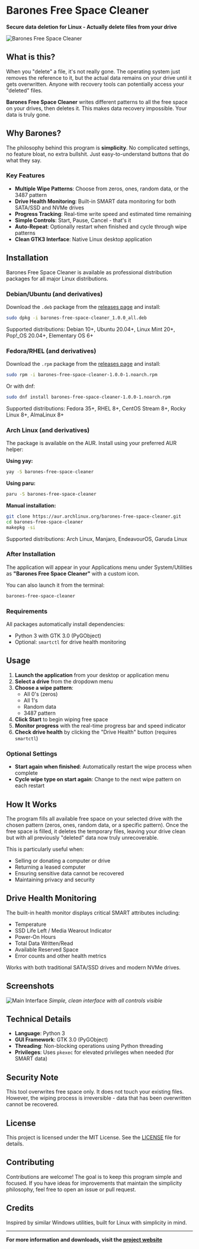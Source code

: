 # Barones Free Space Cleaner

**Secure data deletion for Linux - Actually delete files from your drive**

![Barones Free Space Cleaner](https://private-us-east-1.manuscdn.com/sessionFile/L9TH4FGQLINJ3zHGYhh6Pd/sandbox/PaG7PgdltH8qJm9ulDgWaI-images_1760388290199_na1fn_L2hvbWUvdWJ1bnR1L0Jhcm9uZXMtRnJlZS1TcGFjZS1DbGVhbmVyL2Fzc2V0cy9sb2dvcy9sb2dvX2NvbmNlcHRfMQ.png?Policy=eyJTdGF0ZW1lbnQiOlt7IlJlc291cmNlIjoiaHR0cHM6Ly9wcml2YXRlLXVzLWVhc3QtMS5tYW51c2Nkbi5jb20vc2Vzc2lvbkZpbGUvTDlUSDRGR1FMSU5KM3pIR1loaDZQZC9zYW5kYm94L1BhRzdQZ2RsdEg4cUptOXVsRGdXYUktaW1hZ2VzXzE3NjAzODgyOTAxOTlfbmExZm5fTDJodmJXVXZkV0oxYm5SMUwwSmhjbTl1WlhNdFJuSmxaUzFUY0dGalpTMURiR1ZoYm1WeUwyRnpjMlYwY3k5c2IyZHZjeTlzYjJkdlgyTnZibU5sY0hSZk1RLnBuZyIsIkNvbmRpdGlvbiI6eyJEYXRlTGVzc1RoYW4iOnsiQVdTOkVwb2NoVGltZSI6MTc5ODc2MTYwMH19fV19&Key-Pair-Id=K2HSFNDJXOU9YS&Signature=V2YAGY37op~usao05LheKTolzh3JsPwgcVq4R8ys1OXhk45T9XPCX7XPm69bmIEik7wIKeSVoH-r6JmJu3sy~GMOyEq4FFkIy~RpJ02mWJSwESHmKmZiKhU5ZRC6I-Znar~u-fLpB4glXkMHnYvMO-6eOw~Yde0B7iuErqf8rmeiv8teToyKipM~lXg4FB~02jvs2W2vSpNToR9EaUjSMUrVZNXUijDbKsPlz2coq~dqYeroo7W-Whk2-jp0dATssef-88JzJRvCjva9DY57-TCvbn64L~3eoqFZRQSbP0Vm~P99wexR7ic0EwFHHC-4ADs7Ki4iQomeUfLdcB8lcA__)

## What is this?

When you "delete" a file, it's not really gone. The operating system just removes the reference to it, but the actual data remains on your drive until it gets overwritten. Anyone with recovery tools can potentially access your "deleted" files.

**Barones Free Space Cleaner** writes different patterns to all the free space on your drives, then deletes it. This makes data recovery impossible. Your data is truly gone.

## Why Barones?

The philosophy behind this program is **simplicity**. No complicated settings, no feature bloat, no extra bullshit. Just easy-to-understand buttons that do what they say.

### Key Features

- **Multiple Wipe Patterns**: Choose from zeros, ones, random data, or the 3487 pattern
- **Drive Health Monitoring**: Built-in SMART data monitoring for both SATA/SSD and NVMe drives
- **Progress Tracking**: Real-time write speed and estimated time remaining
- **Simple Controls**: Start, Pause, Cancel - that's it
- **Auto-Repeat**: Optionally restart when finished and cycle through wipe patterns
- **Clean GTK3 Interface**: Native Linux desktop application

## Installation

Barones Free Space Cleaner is available as professional distribution packages for all major Linux distributions.

### Debian/Ubuntu (and derivatives)

Download the `.deb` package from the [releases page](https://github.com/Mad-scientist-star/Barones-Free-Space-Cleaner/releases) and install:

```bash
sudo dpkg -i barones-free-space-cleaner_1.0.0_all.deb
```

Supported distributions: Debian 10+, Ubuntu 20.04+, Linux Mint 20+, Pop!_OS 20.04+, Elementary OS 6+

### Fedora/RHEL (and derivatives)

Download the `.rpm` package from the [releases page](https://github.com/Mad-scientist-star/Barones-Free-Space-Cleaner/releases) and install:

```bash
sudo rpm -i barones-free-space-cleaner-1.0.0-1.noarch.rpm
```

Or with dnf:
```bash
sudo dnf install barones-free-space-cleaner-1.0.0-1.noarch.rpm
```

Supported distributions: Fedora 35+, RHEL 8+, CentOS Stream 8+, Rocky Linux 8+, AlmaLinux 8+

### Arch Linux (and derivatives)

The package is available on the AUR. Install using your preferred AUR helper:

**Using yay:**
```bash
yay -S barones-free-space-cleaner
```

**Using paru:**
```bash
paru -S barones-free-space-cleaner
```

**Manual installation:**
```bash
git clone https://aur.archlinux.org/barones-free-space-cleaner.git
cd barones-free-space-cleaner
makepkg -si
```

Supported distributions: Arch Linux, Manjaro, EndeavourOS, Garuda Linux

### After Installation

The application will appear in your Applications menu under System/Utilities as **"Barones Free Space Cleaner"** with a custom icon.

You can also launch it from the terminal:
```bash
barones-free-space-cleaner
```

### Requirements

All packages automatically install dependencies:
- Python 3 with GTK 3.0 (PyGObject)
- Optional: `smartctl` for drive health monitoring

## Usage

1. **Launch the application** from your desktop or application menu
2. **Select a drive** from the dropdown menu
3. **Choose a wipe pattern**:
   - All 0's (zeros)
   - All 1's
   - Random data
   - 3487 pattern
4. **Click Start** to begin wiping free space
5. **Monitor progress** with the real-time progress bar and speed indicator
6. **Check drive health** by clicking the "Drive Health" button (requires `smartctl`)

### Optional Settings

- **Start again when finished**: Automatically restart the wipe process when complete
- **Cycle wipe type on start again**: Change to the next wipe pattern on each restart

## How It Works

The program fills all available free space on your selected drive with the chosen pattern (zeros, ones, random data, or a specific pattern). Once the free space is filled, it deletes the temporary files, leaving your drive clean but with all previously "deleted" data now truly unrecoverable.

This is particularly useful when:
- Selling or donating a computer or drive
- Returning a leased computer
- Ensuring sensitive data cannot be recovered
- Maintaining privacy and security

## Drive Health Monitoring

The built-in health monitor displays critical SMART attributes including:
- Temperature
- SSD Life Left / Media Wearout Indicator
- Power-On Hours
- Total Data Written/Read
- Available Reserved Space
- Error counts and other health metrics

Works with both traditional SATA/SSD drives and modern NVMe drives.

## Screenshots

![Main Interface](https://private-us-east-1.manuscdn.com/sessionFile/L9TH4FGQLINJ3zHGYhh6Pd/sandbox/PaG7PgdltH8qJm9ulDgWaI-images_1760388290200_na1fn_L2hvbWUvdWJ1bnR1L0Jhcm9uZXMtRnJlZS1TcGFjZS1DbGVhbmVyL2Fzc2V0cy9zY3JlZW5zaG90cy9tYWluLWludGVyZmFjZQ.jpg?Policy=eyJTdGF0ZW1lbnQiOlt7IlJlc291cmNlIjoiaHR0cHM6Ly9wcml2YXRlLXVzLWVhc3QtMS5tYW51c2Nkbi5jb20vc2Vzc2lvbkZpbGUvTDlUSDRGR1FMSU5KM3pIR1loaDZQZC9zYW5kYm94L1BhRzdQZ2RsdEg4cUptOXVsRGdXYUktaW1hZ2VzXzE3NjAzODgyOTAyMDBfbmExZm5fTDJodmJXVXZkV0oxYm5SMUwwSmhjbTl1WlhNdFJuSmxaUzFUY0dGalpTMURiR1ZoYm1WeUwyRnpjMlYwY3k5elkzSmxaVzV6YUc5MGN5OXRZV2x1TFdsdWRHVnlabUZqWlEuanBnIiwiQ29uZGl0aW9uIjp7IkRhdGVMZXNzVGhhbiI6eyJBV1M6RXBvY2hUaW1lIjoxNzk4NzYxNjAwfX19XX0_&Key-Pair-Id=K2HSFNDJXOU9YS&Signature=fg-dOvysGPG29ftrXMR10162t9P4XohZnevqHpoiVcQEn52QmV74XwQT4U-z26Mhmh-dD73BTZPT7hqjZAm9fBsjzbJg4jmM7DRDA~uTzMy7Rs75ZUhfjelYqvtH6dXlrDC2NogZ4iWcd~dF7oLFhdHJxz-IR-m9lOSDRWfIyMSkF9T6MYEFtj~PRBhdxcEyNR2N2Van~k~gIiJvBliaqqzWhCmWje9cg1OM7dA2oZck5M70gB0VVUJelqyayWlu5rVwiQnxmR-0Rwi757pDnjYOwqEOP~mJgmenH3~zNKPSy7ujwez3zIZDtzYRB0rzmAwF93gjabtPFRfSBzNObw__)
*Simple, clean interface with all controls visible*

## Technical Details

- **Language**: Python 3
- **GUI Framework**: GTK 3.0 (PyGObject)
- **Threading**: Non-blocking operations using Python threading
- **Privileges**: Uses `pkexec` for elevated privileges when needed (for SMART data)

## Security Note

This tool overwrites free space only. It does not touch your existing files. However, the wiping process is irreversible - data that has been overwritten cannot be recovered.

## License

This project is licensed under the MIT License. See the [LICENSE](LICENSE) file for details.

## Contributing

Contributions are welcome! The goal is to keep this program simple and focused. If you have ideas for improvements that maintain the simplicity philosophy, feel free to open an issue or pull request.

## Credits

Inspired by similar Windows utilities, built for Linux with simplicity in mind.

---

**For more information and downloads, visit the [project website](https://barones-nrc69p.manus.space)**

